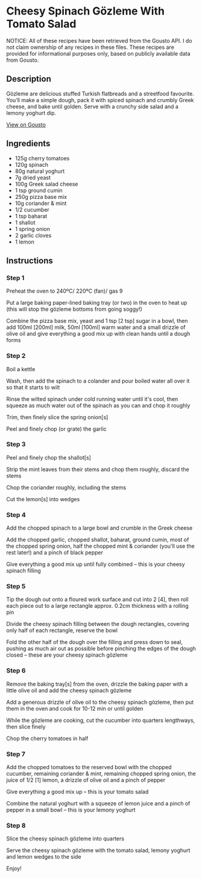 # Cheesy Spinach Gözleme With Tomato Salad

NOTICE: All of these recipes have been retrieved from the Gousto API. I do not claim ownership of any recipes in these files. These recipes are provided for informational purposes only, based on publicly available data from Gousto.

## Description

Gözleme are delicious stuffed Turkish flatbreads and a streetfood favourite. You’ll make a simple dough, pack it with spiced spinach and crumbly Greek cheese, and bake until golden. Serve with a crunchy side salad and a lemony yoghurt dip. 

[View on Gousto](https://www.gousto.co.uk/recipes/cookbook/cheesy-spinach-gozleme-with-tomato-cucumber-salad)

## Ingredients

- 125g cherry tomatoes
- 120g spinach
- 80g natural yoghurt
- 7g dried yeast
- 100g Greek salad cheese
- 1 tsp ground cumin
- 250g pizza base mix
- 10g coriander & mint
- 1/2 cucumber
- 1 tsp baharat
- 1 shallot
- 1 spring onion
- 2 garlic cloves
- 1 lemon

## Instructions


### Step 1

Preheat the oven to 240ºC/ 220ºC (fan)/ gas 9

Put a large baking paper-lined baking tray (or two) in the oven to heat up (this will stop the gözleme bottoms from going soggy!)

Combine the pizza base mix, yeast and 1 tsp <span class="text-danger">[2 tsp]</span> sugar in a bowl, then add 100ml <span class="text-danger">[200ml]</span> milk, 50ml<span class="text-danger"> [100ml] </span>warm water and a small drizzle of olive oil and give everything a good mix up with clean hands until a dough forms


### Step 2

Boil a kettle

Wash, then add the spinach to a colander and pour boiled water all over it so that it starts to wilt

Rinse the wilted spinach under cold running water until it's cool, then squeeze as much water out of the spinach as you can and chop it roughly

Trim, then finely slice the spring onion<span class="text-danger">[s]</span>

Peel and finely chop (or grate) the garlic


### Step 3

Peel and finely chop the shallot<span class="text-danger">[s]</span>

Strip the mint leaves from their stems and chop them roughly, discard the stems

Chop the coriander roughly, including the stems

Cut the lemon<span class="text-danger">[s]</span> into wedges


### Step 4

Add the chopped spinach to a large bowl and crumble in the Greek cheese

Add the chopped garlic, chopped shallot, baharat, ground cumin, most of the chopped spring onion, half the chopped mint & coriander (you'll use the rest later!) and a pinch of black pepper

Give everything a good mix up until fully combined – this is your cheesy spinach filling


### Step 5

Tip the dough out onto a floured work surface and cut into 2 <span class="text-danger">[4]</span>, then roll each piece out to a large rectangle approx. 0.2cm thickness with a rolling pin

Divide the cheesy spinach filling between the dough rectangles, covering only half of each rectangle, reserve the bowl

Fold the other half of the dough over the filling and press down to seal, pushing as much air out as possible before pinching the edges of the dough closed – these are your cheesy spinach gözleme


### Step 6

Remove the baking tray<span class="text-danger">[s]</span> from the oven, drizzle the baking paper with a little olive oil and add the cheesy spinach gözleme

Add a generous drizzle of olive oil to the cheesy spinach gözleme, then put them in the oven and cook for 10-12 min or until golden

While the gözleme are cooking, cut the cucumber into quarters lengthways, then slice finely

Chop the cherry tomatoes in half


### Step 7

Add the chopped tomatoes to the reserved bowl with the chopped cucumber, remaining coriander & mint, remaining chopped spring onion, the juice of 1/2 <span class="text-danger">[1]</span> lemon, a drizzle of olive oil and a pinch of pepper

Give everything a good mix up – this is your tomato salad

Combine the natural yoghurt with a squeeze of lemon juice and a pinch of pepper in a small bowl – this is your lemony yoghurt

### Step 8

Slice the cheesy spinach gözleme into quarters

Serve the cheesy spinach gözleme with the tomato salad, lemony yoghurt and lemon wedges to the side

Enjoy!

